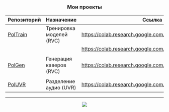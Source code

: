 <div align="center">

### Мои проекты

| Репозиторий                                       | Назначение               | Ссылка на блокнот Google Colab                                             |
|---------------------------------------------------|--------------------------|----------------------------------------------------------------------------|
| [PolTrain](https://github.com/Politrees/PolTrain) | Тренировка моделей (RVC) | https://colab.research.google.com/drive/1EeLq0cghmQXnKPmHNzh_CnFpedN9OK0_/
| | | https://colab.research.google.com/drive/1BiFIyPUdx0u5CWF3YzwKwjgCs_muk6KJ  |
||||
| [PolGen](https://github.com/Politrees/PolGen)     | Генерация каверов (RVC)  | https://colab.research.google.com/drive/1W39tbdYxR1NSVNHG6EDRiKkY4JM0f60B  |
||||
| [PolUVR](https://github.com/Bebra777228/PolUVR)   | Разделение аудио (UVR)   | https://colab.research.google.com/drive/1jS3rYTeNBeLgjJiSG12HdzH8d1kbkFLj  |

---

<img src="https://counter.seku.su/cmoe?name=Politrees-Links&theme=mbs" />
